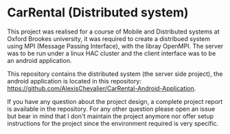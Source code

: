 # CarRental (Distributed system)

This project was realised for a course of Mobile and Distributed systems at Oxford Brookes university, it was required to create a distribued system using MPI (Message Passing Interface), with the libray OpenMPI. The server was to be run under a linux HAC cluster and the client interface was to be an android application.

This repository contains the distributed system (the server side project), the android application is located in this repository: https://github.com/AlexisChevalier/CarRental-Android-Application.

If you have any question about the project design, a complete project report is available in the repository. For any other question please open an issue but bear in mind that I don't maintain the project anymore nor offer setup instructions for the project since the environment required is very specific.
